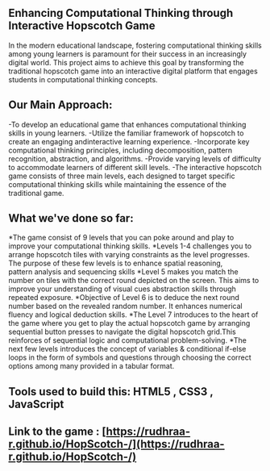 Enhancing Computational Thinking through Interactive Hopscotch Game
-
In the modern educational landscape, fostering computational thinking skills among young learners is paramount for their success in an increasingly digital world. This project aims to achieve this goal by transforming the traditional hopscotch game into an interactive digital platform that engages students in computational thinking concepts.

Our Main Approach:
-

  -To develop an educational game that enhances computational thinking skills in young learners.
  -Utilize the familiar framework of hopscotch to create an engaging andinteractive learning experience.
  -Incorporate key computational thinking principles, including decomposition, pattern recognition, abstraction, and algorithms.
  -Provide varying levels of difficulty to accommodate learners of different skill levels.
  -The interactive hopscotch game consists of three main levels, each designed to target specific computational thinking skills while maintaining the essence of the     
   traditional game.

What we've done so far:
-
  *The game consist of 9 levels that you can poke around and play to improve your computational thinking skills.
  *Levels 1-4 challenges you to arrange hopscotch tiles with varying constraints as the level progresses. The purpose of these few levels is to enhance spatial reasoning,    
   pattern analysis and sequencing skills
  *Level 5 makes you match the number on tiles with the correct round depicted on the screen. This aims to improve your understanding of visual cues abstraction skills 
    through repeated exposure.
  *Objective of Level 6 is to deduce the next round number based on the revealed random number. It enhances numerical fluency and logical deduction skills.
  *The Level 7 introduces to the heart of the game where you get to play the actual hopscotch game by arranging sequential button presses to navigate the digital hopscotch 
   grid.This reinforces of sequential logic and computational problem-solving.
  *The next few levels introduces the concept of variables & conditional if-else loops in the form of symbols and questions through choosing the correct options among many 
   provided in a tabular format.

Tools used to build this: HTML5 , CSS3 , JavaScript
-
Link to the game : [https://rudhraa-r.github.io/HopScotch-/](https://rudhraa-r.github.io/HopScotch-/)
-
